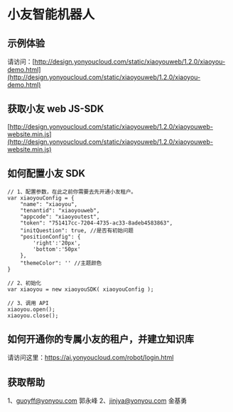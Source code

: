 # 小友智能机器人


## 示例体验

请访问：[http://design.yonyoucloud.com/static/xiaoyouweb/1.2.0/xiaoyou-demo.html](http://design.yonyoucloud.com/static/xiaoyouweb/1.2.0/xiaoyou-demo.html)

## 获取小友 web JS-SDK

[http://design.yonyoucloud.com/static/xiaoyouweb/1.2.0/xiaoyouweb-website.min.js](http://design.yonyoucloud.com/static/xiaoyouweb/1.2.0/xiaoyouweb-website.min.js)

## 如何配置小友 SDK

```
// 1、配置参数，在此之前你需要去先开通小友租户。
var xiaoyouConfig = {
    "name": "xiaoyou",
    "tenantid": "xiaoyouweb",
    "appcode": "xiaoyoutest",
    "token": "751417cc-7204-4735-ac33-8adeb4583863",
    "initQuestion": true, //是否有初始问题
    "positionConfig": {
        'right':'20px',
        'bottom':'50px'
    },
    "themeColor": '' //主题颜色
}

// 2、初始化
var xiaoyou = new xiaoyouSDK( xiaoyouConfig );

// 3、调用 API
xiaoyou.open();
xiaoyou.close();

```

## 如何开通你的专属小友的租户，并建立知识库

请访问这里：https://ai.yonyoucloud.com/robot/login.html


## 获取帮助

1、guoyff@yonyou.com 郭永峰
2、jinjya@yonyou.com 金基勇

